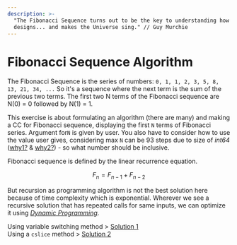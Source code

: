 ```yaml
---
description: >-
  "The Fibonacci Sequence turns out to be the key to understanding how nature
  designs... and makes the Universe sing." // Guy Murchie
---
```


# Fibonacci Sequence Algorithm

The Fibonacci Sequence is the series of numbers: `0, 1, 1, 2, 3, 5, 8, 13, 21, 34, ...` So it's a sequence where the next term is the sum of the previous two terms. The first two N terms of the Fibonacci sequence are N\(0\) = 0 followed by N\(1\) = 1.

This exercise is about formulating an algorithm \(there are many\) and making a CC for Fibonacci sequence, displaying the first `N` terms of Fibonacci series. Argument for`N` is given by user. You also have to consider how to use the value user gives, considering max `N` can be 93 steps due to size of _int64_ \([why1?](https://www.wolframalpha.com/input/?i=2%5E63-1) & [why2?](https://www.wolframalpha.com/input/?i=Fibonacci%5B93%5D)\) - so what number should be inclusive.

Fibonacci sequence is defined by the linear recurrence equation.

$$
F_n=F_{n-1}+F_{n-2}
$$

But recursion as programming algorithm is not the best solution here because of time complexity which is exponential. Wherever we see a recursive solution that has repeated calls for same inputs, we can optimize it using [_Dynamic Programming_](https://weibeld.net/algorithms/recursion.html). 

Using variable switching method &gt; [Solution 1](https://pastebin.com/N8zdwGJx)  
Using a `cslice` method &gt; [Solution 2](https://pastebin.com/TnS7XpLN)

